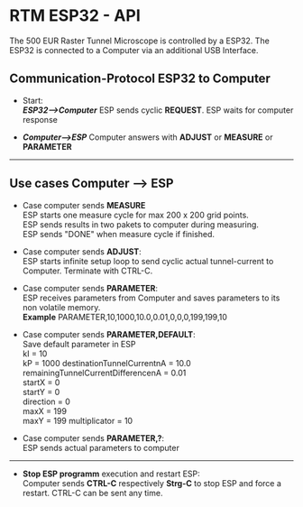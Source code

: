 # RTM ESP32 - API

The 500 EUR Raster Tunnel Microscope is controlled by a ESP32. The ESP32 is connected to a Computer via an additional USB Interface.

## Communication-Protocol ESP32 to Computer

- Start:  
  ***ESP32-->Computer*** ESP sends cyclic **REQUEST**. ESP waits for computer response

- ***Computer-->ESP*** Computer answers with **ADJUST** or **MEASURE** or **PARAMETER**
  
---

## Use cases Computer --> ESP

- Case computer sends **MEASURE**  
  ESP starts one measure cycle for max 200 x 200 grid points.  
  ESP sends results in two pakets to computer during measuring.  
  ESP sends "DONE" when measure cycle if finished.

- Case computer sends **ADJUST**:  
  ESP starts infinite setup loop to send cyclic actual tunnel-current to Computer. Terminate with CTRL-C.

- Case computer sends **PARAMETER**:  
  ESP receives parameters from Computer and saves parameters to its non volatile memory.  
  **Example** PARAMETER,10,1000,10.0,0.01,0,0,0,199,199,10

- Case computer sends **PARAMETER,DEFAULT**:  
  Save default parameter in ESP  
    kI = 10  
    kP = 1000
    destinationTunnelCurrentnA = 10.0  
    remainingTunnelCurrentDifferencenA = 0.01  
    startX = 0  
    startY = 0  
    direction = 0  
    maxX = 199  
    maxY = 199
    multiplicator = 10

- Case computer sends **PARAMETER,?**:  
  ESP sends actual parameters to computer

---

- **Stop ESP programm** execution and restart ESP:  
  Computer sends **CTRL-C** respectively **Strg-C** to stop ESP and force a restart. CTRL-C can be sent any time.
